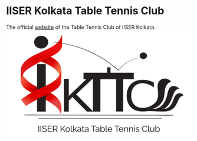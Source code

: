 # IISER Kolkata Table Tennis Club
The official [website](https://sahasatvik.github.io/tabletennis.iiserkol/) of the Table Tennis Club of IISER Kolkata.
![team](img/logo_text.svg)
